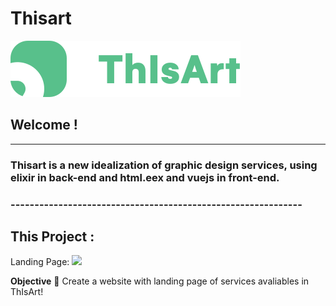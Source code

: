 # Thisart

<img src="./assets/static/images/logo.svg">

## Welcome ! 
-------------------------------------------------------------
<h3>Thisart is a new idealization of graphic design services, using elixir in back-end and html.eex and vuejs in front-end.<h3>
-------------------------------------------------------------

## This Project :
Landing Page:
<img src="https://i.imgur.com/7ttte4C.png">

**Objective** :cherries:
Create a website with landing page of services avaliables in ThIsArt!